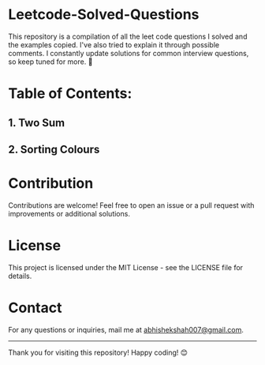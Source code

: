 # Leetcode-Solved-Questions
This repository is a compilation of all the leet code questions I solved and the examples copied. I've also tried to explain it through possible comments. I constantly update solutions for common interview questions, so keep tuned for more. 🙂

# Table of Contents:
## 1. Two Sum
## 2. Sorting Colours

# Contribution
Contributions are welcome! Feel free to open an issue or a pull request with improvements or additional solutions.

# License
This project is licensed under the MIT License - see the LICENSE file for details.

# Contact
For any questions or inquiries, mail me at abhishekshah007@gmail.com.

*** 

Thank you for visiting this repository! Happy coding! 😊



